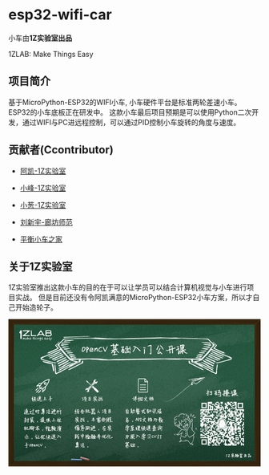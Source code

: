 # esp32-wifi-car

小车由**1Z实验室出品** 

1ZLAB: Make Things Easy



## 项目简介

基于MicroPython-ESP32的WIFI小车, 小车硬件平台是标准两轮差速小车。
ESP32的小车底板正在研发中。 这款小车最后项目预期是可以使用Python二次开发，通过WIFI与PC进远程控制，可以通过PID控制小车旋转的角度与速度。




## 贡献者(Ccontributor)

- [阿凯-1Z实验室](https://github.com/mushroom-x)
- [小峰-1Z实验室](https://github.com/rose-w)
- [小葱-1Z实验室](https://github.com/littleoniononion)


- [刘新宇-廊坊师范](https://github.com/LiuXinyu12378)
- [平衡小车之家](http://minibalance.com/)

## 关于1Z实验室

1Z实验室推出这款小车的目的在于可以让学员可以结合计算机视觉与小车进行项目实战。
但是目前还没有令阿凯满意的MicroPython-ESP32小车方案，所以才自己开始造轮子。

![1zlab](./image/poster.png)

